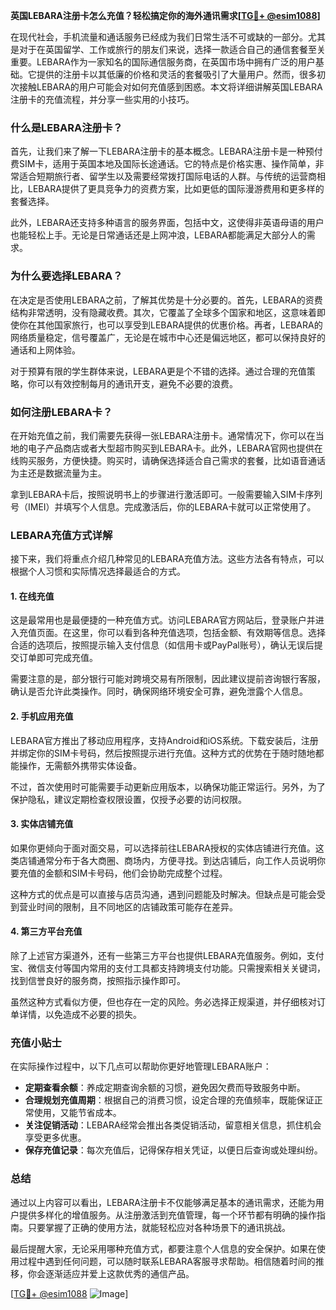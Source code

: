 **英国LEBARA注册卡怎么充值？轻松搞定你的海外通讯需求[[TG💪+ @esim1088](https://t.me/s/esim1088)]**

在现代社会，手机流量和通话服务已经成为我们日常生活不可或缺的一部分。尤其是对于在英国留学、工作或旅行的朋友们来说，选择一款适合自己的通信套餐至关重要。LEBARA作为一家知名的国际通信服务商，在英国市场中拥有广泛的用户基础。它提供的注册卡以其低廉的价格和灵活的套餐吸引了大量用户。然而，很多初次接触LEBARA的用户可能会对如何充值感到困惑。本文将详细讲解英国LEBARA注册卡的充值流程，并分享一些实用的小技巧。

### **什么是LEBARA注册卡？**

首先，让我们来了解一下LEBARA注册卡的基本概念。LEBARA注册卡是一种预付费SIM卡，适用于英国本地及国际长途通话。它的特点是价格实惠、操作简单，非常适合短期旅行者、留学生以及需要经常拨打国际电话的人群。与传统的运营商相比，LEBARA提供了更具竞争力的资费方案，比如更低的国际漫游费用和更多样的套餐选择。

此外，LEBARA还支持多种语言的服务界面，包括中文，这使得非英语母语的用户也能轻松上手。无论是日常通话还是上网冲浪，LEBARA都能满足大部分人的需求。

### **为什么要选择LEBARA？**

在决定是否使用LEBARA之前，了解其优势是十分必要的。首先，LEBARA的资费结构非常透明，没有隐藏收费。其次，它覆盖了全球多个国家和地区，这意味着即使你在其他国家旅行，也可以享受到LEBARA提供的优惠价格。再者，LEBARA的网络质量稳定，信号覆盖广，无论是在城市中心还是偏远地区，都可以保持良好的通话和上网体验。

对于预算有限的学生群体来说，LEBARA更是个不错的选择。通过合理的充值策略，你可以有效控制每月的通讯开支，避免不必要的浪费。

### **如何注册LEBARA卡？**

在开始充值之前，我们需要先获得一张LEBARA注册卡。通常情况下，你可以在当地的电子产品商店或者大型超市购买到LEBARA卡。此外，LEBARA官网也提供在线购买服务，方便快捷。购买时，请确保选择适合自己需求的套餐，比如语音通话为主还是数据流量为主。

拿到LEBARA卡后，按照说明书上的步骤进行激活即可。一般需要输入SIM卡序列号（IMEI）并填写个人信息。完成激活后，你的LEBARA卡就可以正常使用了。

### **LEBARA充值方式详解**

接下来，我们将重点介绍几种常见的LEBARA充值方法。这些方法各有特点，可以根据个人习惯和实际情况选择最适合的方式。

#### **1. 在线充值**
这是最常用也是最便捷的一种充值方式。访问LEBARA官方网站后，登录账户并进入充值页面。在这里，你可以看到各种充值选项，包括金额、有效期等信息。选择合适的选项后，按照提示输入支付信息（如信用卡或PayPal账号），确认无误后提交订单即可完成充值。

需要注意的是，部分银行可能对跨境交易有所限制，因此建议提前咨询银行客服，确认是否允许此类操作。同时，确保网络环境安全可靠，避免泄露个人信息。

#### **2. 手机应用充值**
LEBARA官方推出了移动应用程序，支持Android和iOS系统。下载安装后，注册并绑定你的SIM卡号码，然后按照提示进行充值。这种方式的优势在于随时随地都能操作，无需额外携带实体设备。

不过，首次使用时可能需要手动更新应用版本，以确保功能正常运行。另外，为了保护隐私，建议定期检查权限设置，仅授予必要的访问权限。

#### **3. 实体店铺充值**
如果你更倾向于面对面交易，可以选择前往LEBARA授权的实体店铺进行充值。这类店铺通常分布于各大商圈、商场内，方便寻找。到达店铺后，向工作人员说明你要充值的金额和SIM卡号码，他们会协助完成整个过程。

这种方式的优点是可以直接与店员沟通，遇到问题能及时解决。但缺点是可能会受到营业时间的限制，且不同地区的店铺政策可能存在差异。

#### **4. 第三方平台充值**
除了上述官方渠道外，还有一些第三方平台也提供LEBARA充值服务。例如，支付宝、微信支付等国内常用的支付工具都支持跨境支付功能。只需搜索相关关键词，找到信誉良好的服务商，按照指示操作即可。

虽然这种方式看似方便，但也存在一定的风险。务必选择正规渠道，并仔细核对订单详情，以免造成不必要的损失。

### **充值小贴士**

在实际操作过程中，以下几点可以帮助你更好地管理LEBARA账户：

- **定期查看余额**：养成定期查询余额的习惯，避免因欠费而导致服务中断。
- **合理规划充值周期**：根据自己的消费习惯，设定合理的充值频率，既能保证正常使用，又能节省成本。
- **关注促销活动**：LEBARA经常会推出各类促销活动，留意相关信息，抓住机会享受更多优惠。
- **保存充值记录**：每次充值后，记得保存相关凭证，以便日后查询或处理纠纷。

### **总结**

通过以上内容可以看出，LEBARA注册卡不仅能够满足基本的通讯需求，还能为用户提供多样化的增值服务。从注册激活到充值管理，每一个环节都有明确的操作指南。只要掌握了正确的使用方法，就能轻松应对各种场景下的通讯挑战。

最后提醒大家，无论采用哪种充值方式，都要注意个人信息的安全保护。如果在使用过程中遇到任何问题，可以随时联系LEBARA客服寻求帮助。相信随着时间的推移，你会逐渐适应并爱上这款优秀的通信产品。

[[TG💪+ @esim1088](https://t.me/s/esim1088) ![Image](https://i.postimg.cc/4NQfJmqS/Snipaste-2025-05-13-00-14-12.png)]